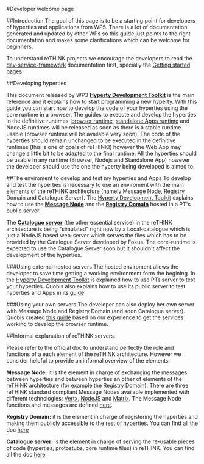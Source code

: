 #Developer welcome page

##Introduction
The goal of this page is to be a starting point for developers of hyperties and applications from WP5. There is a lot of documentation generated and updated by other WPs so this guide just points to the right documentation and makes some clarifications which can be welcome for beginners.

To understand reTHINK projects we encourage the developers to read the [dev-service-framework](https://github.com/reTHINK-project/dev-service-framework#getting-started) documentation first, specially the [Getting started pages](https://github.com/reTHINK-project/dev-service-framework#getting-started).

##Developing hyperties

This  document released by WP3 **[Hyperty Development Toolkit](https://github.com/reTHINK-project/dev-hyperty-toolkit/tree/develop)** is the main reference and it explains how to start programming a new hyperty. With this guide you can start now to develop the code of your hyperties using the core runtime in a browser.
The guides to execute and develop the hyperties in the definitive runtimes: [browser runtime](https://github.com/reTHINK-project/dev-runtime-browser), [standalone Apps runtime](https://github.com/reTHINK-project/dev-standalone-apps) and NodeJS runtimes will be released as soon as there is a stable runtime usable (browser runtime will be available very soon). The code of the hyperties should remain unchanged to be executed in the definitive runtimes (this is one of goals of reTHINK!) however the Web App may change a little bit to be adapted to the final runtime. All the hyperties should be usable in any runtime (Browser, Nodejs and Standalone App) however the developer should use the one the hyperty being developed is aimed to. 

##The enviroment to develop and test my hyperties and Apps 
To develop and test the hyperties is necessary to use an enviroment with the main elements of the reTHINK architecture (namely Message Node, Registry Domain and Catalogue Server). 
The [Hyperty Development Toolkit](https://github.com/reTHINK-project/dev-hyperty-toolkit/tree/develop) explains how to use the [**Message Node**](https://github.com/reTHINK-project/core-framework/tree/master/docs/specs/msg-node) and the [**Registry Domain**](https://github.com/reTHINK-project/dev-registry-domain/tree/master/docs) hosted in a PT's public server. 

The [**Catalogue server**](https://github.com/reTHINK-project/dev-catalogue/tree/master/doc) (the other essential service) in the reTHINK architecture is being "simulated" right now by a Local-catalogue which is just a NodeJS based web-server which serves the files which has to be provided by the Catalogue Server developed by Fokus. The core-runtime is expected to  use the Catalogue Server soon but it shouldn't affect the development of the hyperties. 

###Using external hosted servers
The hosted enviroment allows the developer to save time getting a working environment form the begining. In the [Hyperty Development Toolkit](https://github.com/reTHINK-project/dev-hyperty-toolkit/tree/develop) is explained how to use PTs server to test your hyperties. Quobis also explains how to use its public server to test hyperties and Apps in its [guide](https://github.com/reTHINK-project/dev-runtime-browser/blob/master/startup_guide.md)

###Using your own servers
The developer can also deploy her own server with Message Node and Registry Domain (and soon Catalogue server). Quobis created [this guide](https://github.com/reTHINK-project/dev-runtime-browser/blob/master/startup_guide.md) based on our experience to get the services working to develop the browser runtime.  

##Informal explanation of reTHINK servers. 

Please refer to the official doc to understand perfectly the role and functions of a each element of the reTHINK architecture. However we consider helpful to provide an informal overview of the elements:

**Message Node:**  it is the element in charge of exchanging the messages between hyperties and between hyperties an other of elements of the reTHINK architecture (for example the Registry Domain). There are three reTHINK standard compliant Message Nodes available implemented with different technologies: [Vertx](https://github.com/reTHINK-project/dev-msg-node-vertx), [NodeJS](https://github.com/reTHINK-project/dev-msg-node-nodejs) and [Matrix](https://github.com/reTHINK-project/dev-msg-node-matrix). The Message Node functions and messages are defined [here](https://github.com/reTHINK-project/core-framework/tree/master/docs/specs/msg-nod).

**Registry Domain:** it is the element in charge of registering the hyperties and making them publicly accessible to the rest of hyperties. You can find all the doc [here](https://github.com/reTHINK-project/dev-registry-domain/tree/master/docs)

**Catalogue server:** is the element in charge of serving the re-usable pieces of code (hyperties, protostubs, core runtime files) in reTHINK. You can find all the doc [here](https://github.com/reTHINK-project/dev-catalogue/tree/master/doc
).


